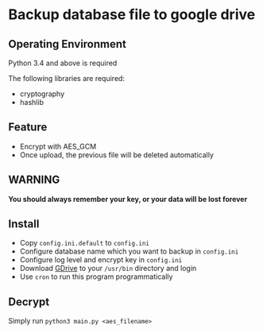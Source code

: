 # Backup database file to google drive

## Operating Environment

Python 3.4 and above is required

The following libraries are required:

- cryptography
- hashlib

## Feature

* Encrypt with AES_GCM
* Once upload, the previous file will be deleted automatically

## WARNING

**You should always remember your key, or your data will be lost forever**

## Install

* Copy `config.ini.default` to `config.ini`
* Configure database name which you want to backup in `config.ini`
* Configure log level and encrypt key in `config.ini`
* Download [GDrive](https://github.com/prasmussen/gdrive) to your `/usr/bin` directory and login
* Use `cron` to run this program programmatically

## Decrypt

Simply run `python3 main.py <aes_filename>`
